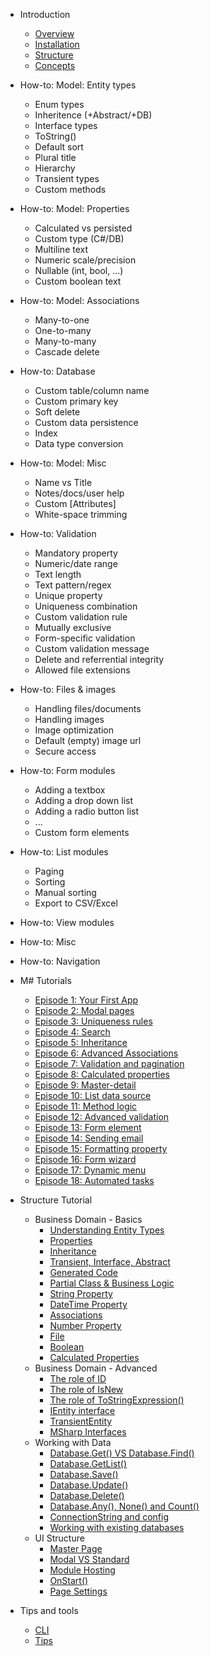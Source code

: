 * Introduction

    * [Overview](Overview/README.md)
    * [Installation](Install/README.md)
    * [Structure](Structure/README.md)
    * [Concepts](Basics/Concepts.md)

* How-to: Model: Entity types

    * Enum types
    * Inheritence (+Abstract/+DB)
    * Interface types
    * ToString()
    * Default sort
    * Plural title    
    * Hierarchy
    * Transient types
    * Custom methods

* How-to: Model: Properties

    * Calculated vs persisted    
    * Custom type (C#/DB)
    * Multiline text
    * Numeric scale/precision
    * Nullable (int, bool, ...)
    * Custom boolean text
    
* How-to: Model: Associations

    * Many-to-one
    * One-to-many
    * Many-to-many
    * Cascade delete


* How-to: Database

    * Custom table/column name
    * Custom primary key
    * Soft delete
    * Custom data persistence
    * Index
    * Data type conversion

* How-to: Model: Misc

    * Name vs Title
    * Notes/docs/user help
    * Custom [Attributes]
    * White-space trimming
    
* How-to: Validation

    * Mandatory property    
    * Numeric/date range
    * Text length
    * Text pattern/regex
    * Unique property
    * Uniqueness combination
    * Custom validation rule
    * Mutually exclusive
    * Form-specific validation
    * Custom validation message
    * Delete and referrential integrity
    * Allowed file extensions

* How-to: Files & images
   
    * Handling files/documents
    * Handling images
    * Image optimization
    * Default (empty) image url
    * Secure access

* How-to: Form modules

    * Adding a textbox
    * Adding a drop down list
    * Adding a radio button list
    * ...
    * Custom form elements 
    

* How-to: List modules

    * Paging
    * Sorting
    * Manual sorting
    * Export to CSV/Excel

* How-to: View modules

* How-to: Misc
    
* How-to: Navigation

* M# Tutorials

    * [Episode 1: Your First App](Tutorials/1/README.md)
    * [Episode 2: Modal pages](Tutorials/2/README.md)
    * [Episode 3: Uniqueness rules](Tutorials/3/README.md)
    * [Episode 4: Search](Tutorials/4/README.md)
    * [Episode 5: Inheritance](Tutorials/5/README.md)
    * [Episode 6: Advanced Associations](Tutorials/6/README.md)
    * [Episode 7: Validation and pagination](Tutorials/7/README.md)
    * [Episode 8: Calculated properties](Tutorials/8/README.md)
    * [Episode 9: Master-detail](Tutorials/9/README.md)
    * [Episode 10: List data source](Tutorials/10/README.md)
    * [Episode 11: Method logic](Tutorials/11/README.md)
    * [Episode 12: Advanced validation](Tutorials/12/README.md)
    * [Episode 13: Form element](Tutorials/13/README.md)
    * [Episode 14: Sending email](Tutorials/14/README.md)
    * [Episode 15: Formatting property](Tutorials/15/README.md)
    * [Episode 16: Form wizard](Tutorials/16/README.md)
    * [Episode 17: Dynamic menu](Tutorials/17/README.md)
    * [Episode 18: Automated tasks](Tutorials/18/README.md)

* Structure Tutorial

    * Business Domain - Basics
      * [Understanding Entity Types](Domain/UnderstandingEntityTypes.md)
      * [Properties](Domain/Properties.md)
      * [Inheritance](Domain/Inheritance.md)
      * [Transient, Interface, Abstract](Domain/Transient.md)
      * [Generated Code](Domain/GeneratedCode.md)
      * [Partial Class & Business Logic](Domain/PartialClass.md)
      * [String Property](Domain/StringProperty.md)
      * [DateTime Property](Domain/DateTimeProperty.md)
      * [Associations](Domain/Associations.md)
      * [Number Property](Domain/NumberProperty.md)
      * [File](Domain/File.md)
      * [Boolean](Domain/Boolean.md)
      * [Calculated Properties](Domain/CalculatedProperties.md)
    * Business Domain - Advanced
      * [The role of ID](Domain/Advanced/TheRoleOfId.md)
      * [The role of IsNew](Domain/Advanced/TheRoleOfIsNew.md)
      * [The role of ToStringExpression()](Domain/Advanced/TheRoleOfToString.md)
      * [IEntity interface](Domain/Advanced/IEntityInterface.md)
      * [TransientEntity](Domain/Advanced/TransientEntity.md)
      * [MSharp Interfaces](Domain/Advanced/MSharpInterface.md)
    * Working with Data
      * [Database.Get() VS Database.Find()](Data/DatabaseGet.md)
      * [Database.GetList()](Data/DatabaseGetList.md)
      * [Database.Save()](Data/DatabaseSave.md)
      * [Database.Update()](Data/DatabaseUpdate.md)
      * [Database.Delete()](Data/DatabaseDelete.md)
      * [Database.Any(), None() and Count()](Data/DatabaseAnyNoneCount.md)
      * [ConnectionString and config](Data/ConnectionString.md)
      * [Working with existing databases](Data/WorkingWithExistingDatabase.md)
    * UI Structure
      * [Master Page](UI/MasterPage.md)
      * [Modal VS Standard](UI/ModalVSStandard.md)
      * [Module Hosting](UI/ModuleHosting.md)
      * [OnStart()](UI/OnStart.md)
      * [Page Settings](UI/PageSettings.md)

* Tips and tools

    * [CLI](Basics/CLI.md)
    * [Tips](Basics/Tips.md)
